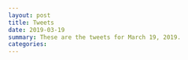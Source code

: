 ```yaml
---
layout: post
title: Tweets
date: 2019-03-19
summary: These are the tweets for March 19, 2019.
categories:
---
```


